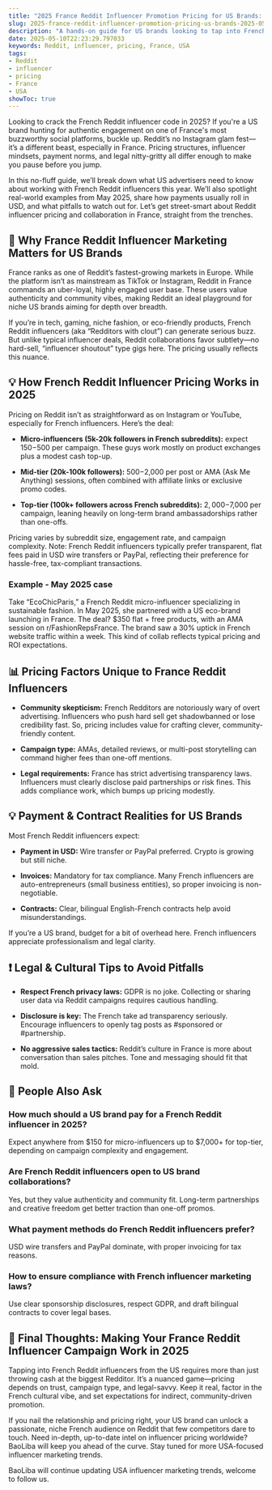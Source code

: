```yaml
---
title: "2025 France Reddit Influencer Promotion Pricing for US Brands: What You Need to Know"
slug: 2025-france-reddit-influencer-promotion-pricing-us-brands-2025-05-10
description: "A hands-on guide for US brands looking to tap into French Reddit influencers in 2025. Deep dive into pricing, collaboration methods, and legal-cultural nuances to level up your influencer marketing game."
date: 2025-05-10T22:23:29.797033
keywords: Reddit, influencer, pricing, France, USA
tags:
- Reddit
- influencer
- pricing
- France
- USA
showToc: true
---
```


Looking to crack the French Reddit influencer code in 2025? If you're a US brand hunting for authentic engagement on one of France's most buzzworthy social platforms, buckle up. Reddit’s no Instagram glam fest—it’s a different beast, especially in France. Pricing structures, influencer mindsets, payment norms, and legal nitty-gritty all differ enough to make you pause before you jump.

In this no-fluff guide, we’ll break down what US advertisers need to know about working with French Reddit influencers this year. We’ll also spotlight real-world examples from May 2025, share how payments usually roll in USD, and what pitfalls to watch out for. Let’s get street-smart about Reddit influencer pricing and collaboration in France, straight from the trenches.

## 📢 Why France Reddit Influencer Marketing Matters for US Brands

France ranks as one of Reddit’s fastest-growing markets in Europe. While the platform isn’t as mainstream as TikTok or Instagram, Reddit in France commands an uber-loyal, highly engaged user base. These users value authenticity and community vibes, making Reddit an ideal playground for niche US brands aiming for depth over breadth.

If you’re in tech, gaming, niche fashion, or eco-friendly products, French Reddit influencers (aka “Redditors with clout”) can generate serious buzz. But unlike typical influencer deals, Reddit collaborations favor subtlety—no hard-sell, “influencer shoutout” type gigs here. The pricing usually reflects this nuance.

## 💡 How French Reddit Influencer Pricing Works in 2025  

Pricing on Reddit isn’t as straightforward as on Instagram or YouTube, especially for French influencers. Here’s the deal:

- **Micro-influencers (5k-20k followers in French subreddits):** expect $150-$500 per campaign. These guys work mostly on product exchanges plus a modest cash top-up.

- **Mid-tier (20k-100k followers):** $500-$2,000 per post or AMA (Ask Me Anything) sessions, often combined with affiliate links or exclusive promo codes.

- **Top-tier (100k+ followers across French subreddits):** $2,000-$7,000 per campaign, leaning heavily on long-term brand ambassadorships rather than one-offs.

Pricing varies by subreddit size, engagement rate, and campaign complexity. Note: French Reddit influencers typically prefer transparent, flat fees paid in USD wire transfers or PayPal, reflecting their preference for hassle-free, tax-compliant transactions.

### Example - May 2025 case

Take “EcoChicParis,” a French Reddit micro-influencer specializing in sustainable fashion. In May 2025, she partnered with a US eco-brand launching in France. The deal? $350 flat + free products, with an AMA session on r/FashionRepsFrance. The brand saw a 30% uptick in French website traffic within a week. This kind of collab reflects typical pricing and ROI expectations.

## 📊 Pricing Factors Unique to France Reddit Influencers

- **Community skepticism:** French Redditors are notoriously wary of overt advertising. Influencers who push hard sell get shadowbanned or lose credibility fast. So, pricing includes value for crafting clever, community-friendly content.

- **Campaign type:** AMAs, detailed reviews, or multi-post storytelling can command higher fees than one-off mentions.

- **Legal requirements:** France has strict advertising transparency laws. Influencers must clearly disclose paid partnerships or risk fines. This adds compliance work, which bumps up pricing modestly.

## 💡 Payment & Contract Realities for US Brands

Most French Reddit influencers expect:

- **Payment in USD:** Wire transfer or PayPal preferred. Crypto is growing but still niche.

- **Invoices:** Mandatory for tax compliance. Many French influencers are auto-entrepreneurs (small business entities), so proper invoicing is non-negotiable.

- **Contracts:** Clear, bilingual English-French contracts help avoid misunderstandings.

If you’re a US brand, budget for a bit of overhead here. French influencers appreciate professionalism and legal clarity.

## ❗ Legal & Cultural Tips to Avoid Pitfalls

- **Respect French privacy laws:** GDPR is no joke. Collecting or sharing user data via Reddit campaigns requires cautious handling.

- **Disclosure is key:** The French take ad transparency seriously. Encourage influencers to openly tag posts as #sponsored or #partnership.

- **No aggressive sales tactics:** Reddit’s culture in France is more about conversation than sales pitches. Tone and messaging should fit that mold.

## 📢 People Also Ask

### How much should a US brand pay for a French Reddit influencer in 2025?

Expect anywhere from $150 for micro-influencers up to $7,000+ for top-tier, depending on campaign complexity and engagement.

### Are French Reddit influencers open to US brand collaborations?

Yes, but they value authenticity and community fit. Long-term partnerships and creative freedom get better traction than one-off promos.

### What payment methods do French Reddit influencers prefer?

USD wire transfers and PayPal dominate, with proper invoicing for tax reasons.

### How to ensure compliance with French influencer marketing laws?

Use clear sponsorship disclosures, respect GDPR, and draft bilingual contracts to cover legal bases.

## 📢 Final Thoughts: Making Your France Reddit Influencer Campaign Work in 2025

Tapping into French Reddit influencers from the US requires more than just throwing cash at the biggest Redditor. It’s a nuanced game—pricing depends on trust, campaign type, and legal-savvy. Keep it real, factor in the French cultural vibe, and set expectations for indirect, community-driven promotion.

If you nail the relationship and pricing right, your US brand can unlock a passionate, niche French audience on Reddit that few competitors dare to touch. Need in-depth, up-to-date intel on influencer pricing worldwide? BaoLiba will keep you ahead of the curve. Stay tuned for more USA-focused influencer marketing trends.

BaoLiba will continue updating USA influencer marketing trends, welcome to follow us.